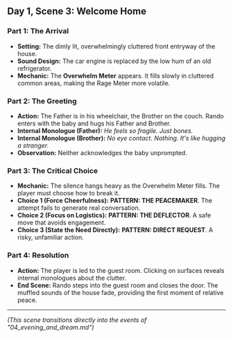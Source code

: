 ## Day 1, Scene 3: Welcome Home

### Part 1: The Arrival
- **Setting:** The dimly lit, overwhelmingly cluttered front entryway of the house.
- **Sound Design:** The car engine is replaced by the low hum of an old refrigerator.
- **Mechanic:** The **Overwhelm Meter** appears. It fills slowly in cluttered common areas, making the Rage Meter more volatile.

### Part 2: The Greeting
- **Action:** The Father is in his wheelchair, the Brother on the couch. Rando enters with the baby and hugs his Father and Brother.
- **Internal Monologue (Father):** *He feels so fragile. Just bones.*
- **Internal Monologue (Brother):** *No eye contact. Nothing. It's like hugging a stranger.*
- **Observation:** Neither acknowledges the baby unprompted.

### Part 3: The Critical Choice
- **Mechanic:** The silence hangs heavy as the Overwhelm Meter fills. The player must choose how to break it.
- **Choice 1 (Force Cheerfulness):** **PATTERN: THE PEACEMAKER**. The attempt fails to generate real conversation.
- **Choice 2 (Focus on Logistics):** **PATTERN: THE DEFLECTOR**. A safe move that avoids engagement.
- **Choice 3 (State the Need Directly):** **PATTERN: DIRECT REQUEST**. A risky, unfamiliar action.

### Part 4: Resolution
- **Action:** The player is led to the guest room. Clicking on surfaces reveals internal monologues about the clutter.
- **End Scene:** Rando steps into the guest room and closes the door. The muffled sounds of the house fade, providing the first moment of relative peace.

---
*(This scene transitions directly into the events of "04_evening_and_dream.md")*
